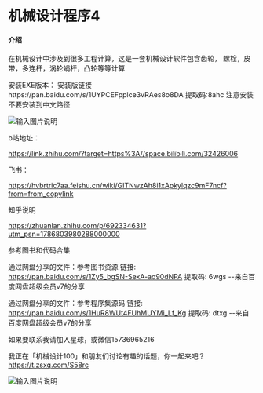 # 机械设计程序4

#### 介绍
在机械设计中涉及到很多工程计算，这是一套机械设计软件包含齿轮，
螺栓，皮带，多连杆，涡轮蜗杆，凸轮等等计算

安装EXE版本：
安装版链接https://pan.baidu.com/s/1UYPCEFpplce3vRAes8o8DA 
提取码:8ahc
注意安装不要安装到中文路径


![输入图片说明](https://pica.zhimg.com/80/v2-a551b3cb8b9052fd214ba659749a9153_720w.webp?source=d16d100b)

b站地址：

https://link.zhihu.com/?target=https%3A//space.bilibili.com/32426006

飞书：

https://hvbrtric7aa.feishu.cn/wiki/GITNwzAh8i1xApkylqzc9mF7ncf?from=from_copylink

知乎说明

https://zhuanlan.zhihu.com/p/692334631?utm_psn=1786803980288000000

参考图书和代码合集

通过网盘分享的文件：参考图书资源
链接: https://pan.baidu.com/s/1Zy5_bgSN-SexA-ao90dNPA 提取码: 6wgs 
--来自百度网盘超级会员v7的分享

通过网盘分享的文件：参考程序集源码
链接: https://pan.baidu.com/s/1HuR8WUt4FUhMUYMi_Lf_Kg 提取码: dtxg 
--来自百度网盘超级会员v7的分享

如果要联系我请加入星球，或微信15736965216

我正在「机械设计100」和朋友们讨论有趣的话题，你⼀起来吧？
https://t.zsxq.com/S58rc

![输入图片说明](https://picx.zhimg.com/80/v2-29b68c645d1a2dbc9dc8be0c5b635bbc_720w.webp?source=d16d100b)